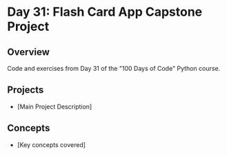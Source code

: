 # Day 31: Flash Card App Capstone Project

## Overview
Code and exercises from Day 31 of the "100 Days of Code" Python course.

## Projects
- [Main Project Description]

## Concepts
- [Key concepts covered]
